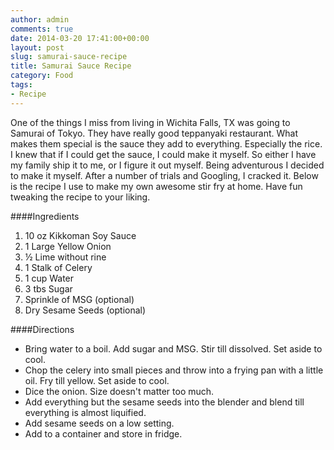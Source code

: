 ```yaml
---
author: admin
comments: true
date: 2014-03-20 17:41:00+00:00
layout: post
slug: samurai-sauce-recipe
title: Samurai Sauce Recipe
category: Food
tags:
- Recipe
---
```


One of the things I miss from living in Wichita Falls, TX was going to Samurai of Tokyo. They have really good teppanyaki restaurant. What makes them special is the sauce they add to everything. Especially the rice. I knew that if I could get the sauce, I could make it myself. So either I have my family ship it to me, or I figure it out myself. Being adventurous I decided to make it myself. After a number of trials and Googling, I cracked it. Below is the recipe I use to make my own awesome stir fry at home. Have fun tweaking the recipe to your liking.

<!-- /excerpt -->

####Ingredients

1. 10 oz Kikkoman Soy Sauce
2. 1 Large Yellow Onion
3. ½ Lime without rine
4. 1 Stalk of Celery
5. 1 cup Water
6. 3 tbs Sugar
7. Sprinkle of MSG (optional)
8. Dry Sesame Seeds (optional)

####Directions
* Bring water to a boil. Add sugar and MSG. Stir till dissolved. Set aside to cool.
* Chop the celery into small pieces and throw into a frying pan with a little oil. Fry till yellow. Set aside to cool.
* Dice the onion. Size doesn't matter too much.
* Add everything but the sesame seeds into the blender and blend till everything is almost liquified.
* Add sesame seeds on a low setting.
* Add to a container and store in fridge.
